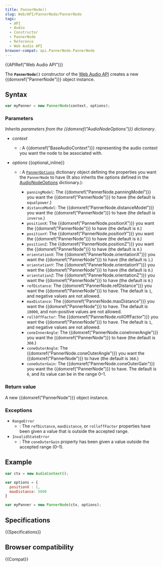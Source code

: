 ```yaml
---
title: PannerNode()
slug: Web/API/PannerNode/PannerNode
tags:
  - API
  - Audio
  - Constructor
  - PannerNode
  - Reference
  - Web Audio API
browser-compat: api.PannerNode.PannerNode
---
```

{{APIRef("Web Audio API")}}

The **`PannerNode()`** constructor of the [Web Audio API](/en-US/docs/Web/API/Web_Audio_API) creates a new {{domxref("PannerNode")}} object instance.

## Syntax

```js
var myPanner = new PannerNode(context, options);
```

### Parameters

_Inherits parameters from the {{domxref("AudioNodeOptions")}} dictionary_.

- _context_
  - : A {{domxref("BaseAudioContext")}} representing the audio context you want the node to be associated with.
- _options_ {{optional_inline}}

  - : A [`PannerOptions`](https://webaudio.github.io/web-audio-api/#idl-def-PannerOptions) dictionary object defining the properties you want the `PannerNode` to have (It also inherits the options defined in the [AudioNodeOptions](https://webaudio.github.io/web-audio-api/#idl-def-AudioNodeOptions) dictionary.):

    - `panningModel`: The {{domxref("PannerNode.panningModel")}} you want the {{domxref("PannerNode")}} to have (the default is `equalpower`.)
    - `distanceModel`: The {{domxref("PannerNode.distanceModel")}} you want the {{domxref("PannerNode")}} to have (the default is `inverse`.)
    - `positionX`: The {{domxref("PannerNode.positionX")}} you want the {{domxref("PannerNode")}} to have (the default is `0`.)
    - `positionY`: The {{domxref("PannerNode.positionY")}} you want the {{domxref("PannerNode")}} to have (the default is `0`.)
    - `positionZ`: The {{domxref("PannerNode.positionZ")}} you want the {{domxref("PannerNode")}} to have (the default is `0`.)
    - `orientationX`: The {{domxref("PannerNode.orientationX")}} you want the {{domxref("PannerNode")}} to have (the default is `1`.)
    - `orientationY`: The {{domxref("PannerNode.orientationY")}} you want the {{domxref("PannerNode")}} to have (the default is `0`.)
    - `orientationZ`: The {{domxref("PannerNode.orientationZ")}} you want the {{domxref("PannerNode")}} to have (the default is `0`.)
    - `refDistance`: The {{domxref("PannerNode.refDistance")}} you want the {{domxref("PannerNode")}} to have. The default is `1`, and negative values are not allowed.
    - `maxDistance`: The {{domxref("PannerNode.maxDistance")}} you want the {{domxref("PannerNode")}} to have. The default is `10000`, and non-positive values are not allowed.
    - `rollOffFactor`: The {{domxref("PannerNode.rollOffFactor")}} you want the {{domxref("PannerNode")}} to have. The default is `1`, and negative values are not allowed.
    - `coneInnerAngle`: The {{domxref("PannerNode.coneInnerAngle")}} you want the {{domxref("PannerNode")}} to have (the default is `360`.)
    - `coneOuterAngle`: The {{domxref("PannerNode.coneOuterAngle")}} you want the {{domxref("PannerNode")}} to have (the default is `360`.)
    - `coneOuterGain`: The {{domxref("PannerNode.coneOuterGain")}} you want the {{domxref("PannerNode")}} to have. The default is `0`, and its value can be in the range 0–1.

### Return value

A new {{domxref("PannerNode")}} object instance.

### Exceptions

- `RangeError`
  - : The `refDistance`, `maxDistance`, or `rolloffFactor` properties have been given a value that is outside the accepted range.
- `InvalidStateError`
  - : The `coneOuterGain` property has been given a value outside the accepted range (0–1).

## Example

```js
var ctx = new AudioContext();

var options = {
  positionX : 1,
  maxDistance: 5000
}

var myPanner = new PannerNode(ctx, options);
```

## Specifications

{{Specifications}}

## Browser compatibility

{{Compat}}
